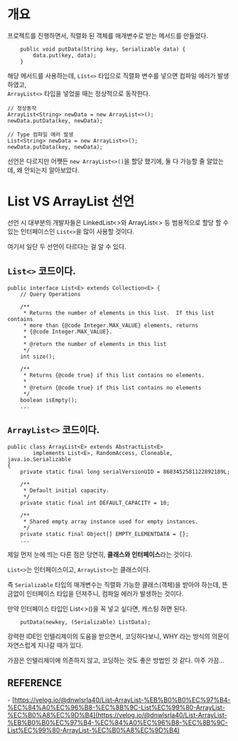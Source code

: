 # 개요

프로젝트를 진행하면서, 직렬화 된 객체를 매개변수로 받는 메서드를 만들었다.

```
    public void putData(String key, Serializable data) {
        data.put(key, data);
    }
```

해당 메서드를 사용하는데, `List<>` 타입으로 직렬화 변수를 넣으면 컴파일 에러가 발생하였고,  
`ArrayList<>` 타입을 넣었을 때는 정상적으로 동작한다.

```
// 정상동작
ArrayList<String> newData = new ArrayList<>();
newData.putData(key, newData);

// Type 컴파일 에러 발생
List<String> newData = new ArrayList<>();
newData.putData(key, newData);
```

선언은 다르지만 어쨋든 `new ArrayList<>()`을 할당 했기에, 둘 다 가능할 줄 알았는데, 왜 안되는지 알아보았다.

# List VS ArrayList 선언

선언 시 대부분의 개발자들은 LinkedList<>와 ArrayList<> 등 범용적으로 할당 할 수 있는 인터페이스인 `List<>`을 많이 사용할 것이다.

여기서 일단 두 선언이 다르다는 걸 알 수 있다.

## `List<>` 코드이다.

```
public interface List<E> extends Collection<E> {
    // Query Operations

    /**
     * Returns the number of elements in this list.  If this list contains
     * more than {@code Integer.MAX_VALUE} elements, returns
     * {@code Integer.MAX_VALUE}.
     *
     * @return the number of elements in this list
     */
    int size();

    /**
     * Returns {@code true} if this list contains no elements.
     *
     * @return {@code true} if this list contains no elements
     */
    boolean isEmpty();
    ...
```

## `ArrayList<>` 코드이다.

```
public class ArrayList<E> extends AbstractList<E>
        implements List<E>, RandomAccess, Cloneable, java.io.Serializable
{
    private static final long serialVersionUID = 8683452581122892189L;

    /**
     * Default initial capacity.
     */
    private static final int DEFAULT_CAPACITY = 10;

    /**
     * Shared empty array instance used for empty instances.
     */
    private static final Object[] EMPTY_ELEMENTDATA = {};
    ...
```

제일 먼저 눈에 띄는 다른 점은 당연히, **클래스와 인터페이스**라는 것이다.

`List<>`는 인터페이스이고, `ArrayList<>`는 클래스이다.

즉 `Serializable` 타입의 매개변수는 직렬화 가능한 클래스(객체)을 받아야 하는데, 뜬금없이 인터페이스 타입을 던져주니, 컴파일 에러가 발생하는 것이다.

만약 인터페이스 타입인 List<>()을 꼭 넣고 싶다면, 캐스팅 하면 된다.

```
    putData(newkey, (Serializable) ListData);
```

강력한 IDE인 인텔리제이의 도움을 받으면서, 코딩하다보니, WHY 라는 방식의 의문이 자연스럽게 지나갈 때가 있다.

가끔은 인텔리제이에 의존하지 않고, 코딩하는 것도 좋은 방법인 것 같다. 아주 가끔...

## REFERENCE

\- [https://velog.io/@dnwlsrla40/List-ArrayList-%EB%B0%B0%EC%97%B4-%EC%84%A0%EC%96%B8-%EC%8B%9C-List%EC%99%80-ArrayList-%EC%B0%A8%EC%9D%B4](https://velog.io/@dnwlsrla40/List-ArrayList-%EB%B0%B0%EC%97%B4-%EC%84%A0%EC%96%B8-%EC%8B%9C-List%EC%99%80-ArrayList-%EC%B0%A8%EC%9D%B4)
